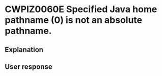 # CWPIZ0060E Specified Java home pathname (0) is not an absolute pathname.

## Explanation

## User response